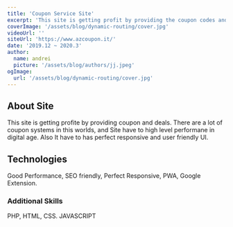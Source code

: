```yaml
---
title: 'Coupon Service Site'
excerpt: 'This site is getting profit by providing the coupon codes and deals. SEO friendly, Perfect Responsive, Good performance was Main techs used for this site building.'
coverImage: '/assets/blog/dynamic-routing/cover.jpg'
videoUrl: ''
siteUrl: 'https://www.azcoupon.it/'
date: '2019.12 ~ 2020.3'
author:
  name: andrei
  picture: '/assets/blog/authors/jj.jpeg'
ogImage:
  url: '/assets/blog/dynamic-routing/cover.jpg'
---
```


## About Site

This site is getting profite by providing coupon and deals.
There are a lot of coupon systems in this worlds, and Site have to high level performane in digital age.
Also It have to has perfect responsive and user friendly UI.

## Technologies
Good Performance, SEO friendly, Perfect Responsive, PWA, Google Extension.

### Additional Skills
PHP, HTML, CSS. JAVASCRIPT
